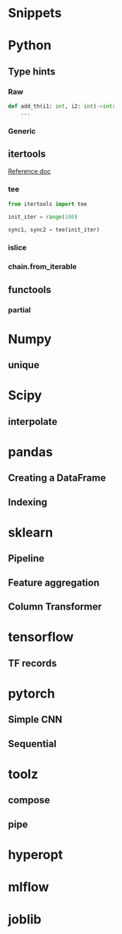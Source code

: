 # Snippets

# Python

## Type hints

### Raw
````python
def add_th(i1: int, i2: int)->int:
    ...
````

### Generic

## itertools

[Reference doc](https://docs.python.org/fr/3/library/itertools.html)

### tee

````python
from itertools import tee

init_iter = range(100)

sync1, sync2 = tee(init_iter)

````

### islice

### chain.from_iterable

## functools

### partial

# Numpy

## unique

# Scipy

## interpolate

# pandas

## Creating a DataFrame

## Indexing

# sklearn

## Pipeline

## Feature aggregation

## Column Transformer

# tensorflow

## TF records

# pytorch

## Simple CNN

## Sequential

# toolz

## compose

## pipe

# hyperopt

# mlflow

# joblib
